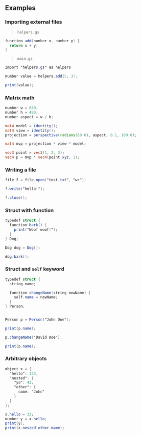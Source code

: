 ## Examples

### Importing external files
> `helpers.gs`
```glsl
function add(number x, number y) {
  return x + y;
}
```
> `main.gs`
```glsl
import "helpers.gs" as helpers

number value = helpers.add(5, 3);

print(value);
```

### Matrix math
```glsl
number w = 640;
number h = 480;
number aspect = w / h;

mat4 model = identity();
mat4 view = identity();
projection = perspective(radians(60.0), aspect, 0.1, 100.0);

mat4 mvp = projection * view * model;

vec3 point = vec3(1, 2, 3);
vec4 p = mvp * vec4(point.xyz, 1);
```

### Writing a file
```glsl
file f = file.open("test.txt", "w+");

f.write("hello!");

f.close();
```

### Struct with function
```glsl
typedef struct {
  function bark() {
    print("Woof woof!");
  }
} Dog;

Dog dog = Dog();

dog.bark();
```

### Struct and `self` keyword
```glsl
typedef struct {
  string name;

  function changeName(string newName) {
    self.name = newName;
  }
} Person;


Person p = Person("John Doe");

print(p.name);

p.changeName("David Doe");

print(p.name);
```

### Arbitrary objects
```glsl
object x = {
  "hello": 123,
  "nested": {
    "yo": 42,
    "other": {
      name: "John"
    }
  }
};

x.hello = 33;
number y = x.hello;
print(y);
print(x.nested.other.name);
```

